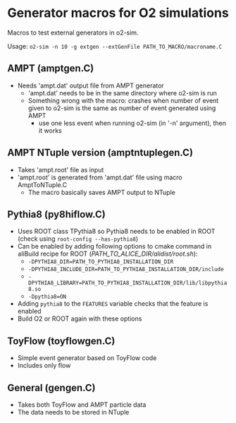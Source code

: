# Generator macros for O2 simulations

Macros to test external generators in o2-sim.

Usage:
`o2-sim -n 10 -g extgen --extGenFile PATH_TO_MACRO/macroname.C`

## AMPT (amptgen.C)
* Needs 'ampt.dat' output file from AMPT generator
    * 'ampt.dat' needs to be in the same directory where o2-sim is run
    * Something wrong with the macro: crashes when number of event given to o2-sim is the same as number of event generated using AMPT
        * use one less event when running o2-sim (in '-n' argument), then it works

## AMPT NTuple version (amptntuplegen.C)
* Takes 'ampt.root' file as input
* 'ampt.root' is generated from 'ampt.dat' file using macro AmptToNTuple.C
   * The macro basically saves AMPT output to NTuple

## Pythia8 (py8hiflow.C)
* Uses ROOT class TPythia8 so Pythia8 needs to be enabled in ROOT (check using `root-config --has-pythia8`)
* Can be enabled by adding following options to cmake command in aliBuild recipe for ROOT (*PATH_TO_ALICE_DIR/alidist/root.sh*):
    * `-DPYTHIA8_DIR=PATH_TO_PYTHIA8_INSTALLATION_DIR`
    * `-DPYTHIA8_INCLUDE_DIR=PATH_TO_PYTHIA8_INSTALLATION_DIR/include`
    * `-DPYTHIA8_LIBRARY=PATH_TO_PYTHIA8_INSTALLATION_DIR/lib/libpythia8.so`
    * `-Dpythia8=ON`
* Adding `pythia8` to the `FEATURES` variable checks that the feature is enabled
* Build O2 or ROOT again with these options

## ToyFlow (toyflowgen.C)
* Simple event generator based on ToyFlow code
* Includes only flow

## General (gengen.C)
* Takes both ToyFlow and AMPT particle data
* The data needs to be stored in NTuple

